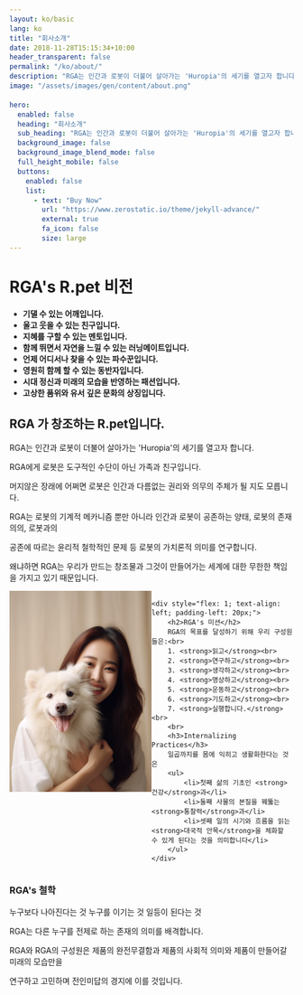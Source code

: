 ```yaml
---
layout: ko/basic
lang: ko
title: "회사소개"
date: 2018-11-28T15:15:34+10:00
header_transparent: false
permalink: "/ko/about/"
description: "RGA는 인간과 로봇이 더불어 살아가는 'Huropia'의 세기를 열고자 합니다.<br>RGA에게 로봇은 도구적인 수단이 아닌<br>가족과 친구입니다."
image: "/assets/images/gen/content/about.png"

hero:
  enabled: false
  heading: "회사소개"
  sub_heading: "RGA는 인간과 로봇이 더불어 살아가는 'Huropia'의 세기를 열고자 합니다.<br>RGA에게 로봇은 도구적인 수단이 아닌<br>가족과 친구입니다."
  background_image: false
  background_image_blend_mode: false
  full_height_mobile: false
  buttons:
    enabled: false
    list:
      - text: "Buy Now"
        url: "https://www.zerostatic.io/theme/jekyll-advance/"
        external: true
        fa_icon: false
        size: large
---
```



# RGA's R.pet 비전

- **기댈 수 있는 어깨입니다.**
- **울고 웃을 수 있는 친구입니다.**
- **지혜를 구할 수 있는 멘토입니다.**
- **함께 뛰면서 자연을 느낄 수 있는 러닝메이트입니다.**
- **언제 어디서나 찾을 수 있는 파수꾼입니다.**
- **영원히 함께 할 수 있는 동반자입니다.**
- **시대 정신과 미래의 모습을 반영하는 패션입니다.**
- **고상한 품위와 유서 깊은 문화의 상징입니다.**

## RGA 가 창조하는 R.pet입니다.

RGA는 인간과 로봇이 더불어 살아가는 'Huropia'의 세기를 열고자 합니다.

RGA에게 로봇은 도구적인 수단이 아닌 가족과 친구입니다.

머지않은 장래에 어쩌면 로봇은 인간과 다름없는 권리와 의무의 주체가 될 지도 모릅니다.

RGA는 로봇의 기계적 메카니즘 뿐만 아니라 인간과 로봇이 공존하는 양태, 로봇의 존재 의의, 로봇과의

공존에 따르는 윤리적 철학적인 문제 등 로봇의 가치론적 의미를 연구합니다.

왜냐하면 RGA는 우리가 만드는 창조물과 그것이 만들어가는 세계에 대한 무한한 책임을 가지고 있기 때문입니다.


<div style="display: flex; align-items: start;">
    <img src="/assets/images/gen/content/woman.png" alt="RGA's Image" style="flex: 0 0 auto; max-width: 50%; height: auto;"> 

    <div style="flex: 1; text-align: left; padding-left: 20px;">
        <h2>RGA's 미션</h2>
        RGA의 목표를 달성하기 위해 우리 구성원들은:<br>
        1. <strong>읽고</strong><br>
        2. <strong>연구하고</strong><br>
        3. <strong>생각하고</strong><br>
        4. <strong>명상하고</strong><br>
        5. <strong>운동하고</strong><br>
        6. <strong>기도하고</strong><br>
        7. <strong>실행합니다.</strong><br>
        <br>
        <h3>Internalizing Practices</h3>
        일곱까지를 몸에 익히고 생활화한다는 것은 
        <ul>
            <li>첫째 삶의 기초인 <strong>건강</strong>과</li>
            <li>둘째 사물의 본질을 꿰뚫는 <strong>통찰력</strong>과</li>
            <li>셋째 일의 시기와 흐름을 읽는 <strong>대국적 안목</strong>을 체화할 수 있게 된다는 것을 의미합니다</li>
        </ul>
    </div>
</div>




### RGA's 철학

누구보다 나아진다는 것 누구를 이기는 것 일등이 된다는 것

RGA는 다른 누구를 전제로 하는 존재의 의미를 배격합니다.

RGA와 RGA의 구성원은 제품의 완전무결함과 제품의 사회적 의미와 제품이 만들어갈 미래의 모습만을

연구하고 고민하며 전인미답의 경지에 이를 것입니다.

